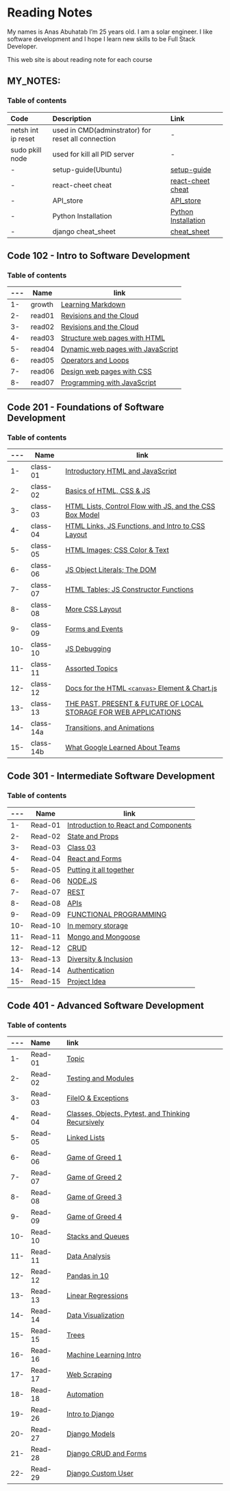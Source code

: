 # Reading Notes

My names is Anas Abuhatab I’m 25 years old. I am a solar engineer. I like software development and I hope I learn new skills to be Full Stack Developer.

This web site is about reading note for each course 

## MY_NOTES:

### Table of contents

Code|Description|Link
:---|:---|:---
netsh int ip reset|used in CMD(adminstrator)  for reset all connection|-
sudo pkill node |used for kill all PID server|-
-|setup-guide(Ubuntu)|[setup-guide](https://codefellows.github.io/setup-guide/)
-|react-cheet cheat|[react-cheet cheat](https://ltuc.github.io/301-react-cheatsheet/content/mongoose.html)
-|API_store|[API_store](https://github.com/public-apis/public-apis)
-|Python Installation|[Python Installation](https://codefellows.github.io/code-401-python-guide/curriculum/prework/setup)
-|django cheat_sheet|[cheat_sheet](https://github.com/LTUC/amman-python-401d7/tree/main/cheatsheet)


## Code 102 - Intro to Software Development

### Table of contents

---|Name|link
---|---|---
1-|growth|[Learning Markdown](https://anas-abuhatab.github.io/Reading-notes/102/growth)
2-|read01|[Revisions and the Cloud](https://anas-abuhatab.github.io/Reading-notes/102/read01)
3-|read02|[Revisions and the Cloud](https://anas-abuhatab.github.io/Reading-notes/102/read02)
4-|read03|[Structure web pages with HTML](https://anas-abuhatab.github.io/Reading-notes/102/read03) 
5-|read04|[Dynamic web pages with JavaScript](https://anas-abuhatab.github.io/Reading-notes/102/read04)
6-|read05|[Operators and Loops](https://anas-abuhatab.github.io/Reading-notes/102/read05)
7-|read06|[Design web pages with CSS](https://anas-abuhatab.github.io/Reading-notes/102/read06)
8-|read07|[Programming with JavaScript](https://anas-abuhatab.github.io/Reading-notes/102/read07)

## Code 201 - Foundations of Software Development

### Table of contents

---|Name|link
---|---|---
1-|class-01|[Introductory HTML and JavaScript](https://anas-abuhatab.github.io/Reading-notes/201/class-01)
2-|class-02|[Basics of HTML, CSS & JS](https://anas-abuhatab.github.io/Reading-notes/201/class-02)
3-|class-03|[HTML Lists, Control Flow with JS, and the CSS Box Model](https://anas-abuhatab.github.io/Reading-notes/201/class-03)
4-|class-04|[HTML Links, JS Functions, and Intro to CSS Layout](https://anas-abuhatab.github.io/Reading-notes/201/class-04)
5-|class-05|[HTML Images; CSS Color & Text](https://anas-abuhatab.github.io/Reading-notes/201/class-05)
6-|class-06|[JS Object Literals; The DOM](https://anas-abuhatab.github.io/Reading-notes/201/class-06)
7-|class-07|[HTML Tables; JS Constructor Functions](https://anas-abuhatab.github.io/Reading-notes/201/class-07)
8-|class-08|[More CSS Layout](https://anas-abuhatab.github.io/Reading-notes/201/class-08)
9-|class-09|[Forms and Events](https://anas-abuhatab.github.io/Reading-notes/201/class-09)
10-|class-10|[JS Debugging](https://anas-abuhatab.github.io/Reading-notes/201/class-10)
11-|class-11|[Assorted Topics](https://anas-abuhatab.github.io/Reading-notes/201/class-11)
12-|class-12|[Docs for the HTML `<canvas>` Element & Chart.js](https://anas-abuhatab.github.io/Reading-notes/201/class-12)
13-|class-13|[THE PAST, PRESENT & FUTURE OF LOCAL STORAGE FOR WEB APPLICATIONS](https://anas-abuhatab.github.io/Reading-notes/201/class-13)
14-|class-14a|[Transitions, and Animations](https://anas-abuhatab.github.io/Reading-notes/201/class-14)
15-|class-14b|[What Google Learned About Teams](https://anas-abuhatab.github.io/Reading-notes/201/class-14b)


## Code 301 - Intermediate Software Development

### Table of contents

---|Name|link
---|---|---
1-|Read-01|[Introduction to React and Components](https://anas-abuhatab.github.io/Reading-notes/301/Read01)
2-|Read-02|[State and Props](https://anas-abuhatab.github.io/Reading-notes/301/Read02)
3-|Read-03|[Class 03](https://anas-abuhatab.github.io/Reading-notes/301/Read03)
4-|Read-04|[React and Forms](https://anas-abuhatab.github.io/Reading-notes/301/Read04)
5-|Read-05|[Putting it all together](https://anas-abuhatab.github.io/Reading-notes/301/Read05)
6-|Read-06|[NODE.JS](https://anas-abuhatab.github.io/Reading-notes/301/Read06)
7-|Read-07|[REST](https://anas-abuhatab.github.io/Reading-notes/301/Read07)
8-|Read-08|[APIs](https://anas-abuhatab.github.io/Reading-notes/301/Read08)
9-|Read-09|[FUNCTIONAL PROGRAMMING](https://anas-abuhatab.github.io/Reading-notes/301/Read09)
10-|Read-10|[In memory storage](https://anas-abuhatab.github.io/Reading-notes/301/Read10)
11-|Read-11|[Mongo and Mongoose](https://anas-abuhatab.github.io/Reading-notes/301/Read11)
12-|Read-12|[CRUD](https://anas-abuhatab.github.io/Reading-notes/301/Read12)
13-|Read-13|[Diversity & Inclusion](https://anas-abuhatab.github.io/Reading-notes/301/Read13)
14-|Read-14|[Authentication](https://anas-abuhatab.github.io/Reading-notes/301/Read14)
15-|Read-15|[Project Idea](https://anas-abuhatab.github.io/Reading-notes/301/Read15)

## Code 401 - Advanced Software Development

### Table of contents

---|Name|link
:---|:---|:---
1-|Read-01|[Topic](https://anas-abuhatab.github.io/Reading-notes/401/Read01)
2-|Read-02|[Testing and Modules](https://anas-abuhatab.github.io/Reading-notes/401/Read02)
3-|Read-03|[FileIO & Exceptions](https://anas-abuhatab.github.io/Reading-notes/401/Read03)
4-|Read-04|[Classes, Objects, Pytest, and Thinking Recursively](https://anas-abuhatab.github.io/Reading-notes/401/Read04)
5-|Read-05|[Linked Lists](https://anas-abuhatab.github.io/Reading-notes/401/Read05)
6-|Read-06|[Game of Greed 1](https://anas-abuhatab.github.io/Reading-notes/401/Read06)
7-|Read-07|[Game of Greed 2](https://anas-abuhatab.github.io/Reading-notes/401/Read07)
8-|Read-08|[Game of Greed 3](https://anas-abuhatab.github.io/Reading-notes/401/Read08)
9-|Read-09|[Game of Greed 4](https://anas-abuhatab.github.io/Reading-notes/401/Read09)
10-|Read-10|[Stacks and Queues](https://anas-abuhatab.github.io/Reading-notes/401/Read10)
11-|Read-11|[Data Analysis](401/Read11.md)
12-|Read-12|[Pandas in 10](401/Read12.md)
13-|Read-13|[Linear Regressions](401/Read13.md)
14-|Read-14|[Data Visualization](401/Read14.md)
15-|Read-15|[Trees](401/Read15.md)
16-|Read-16|[Machine Learning Intro](401/Read16.md)
17-|Read-17|[Web Scraping](401/Read17.md)
18-|Read-18|[Automation](401/Read18.md)
19-|Read-26|[Intro to Django](401/Read26.md)
20-|Read-27|[Django Models](401/Read27.md)
21-|Read-28|[Django CRUD and Forms](401/Read28.md)
22-|Read-29|[Django Custom User](401/Read29.md)


